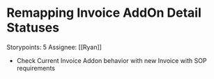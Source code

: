 # Remapping Invoice AddOn Detail Statuses

Storypoints: 5
Assignee: [[Ryan]]

- Check Current Invoice Addon behavior with new Invoice with SOP requirements